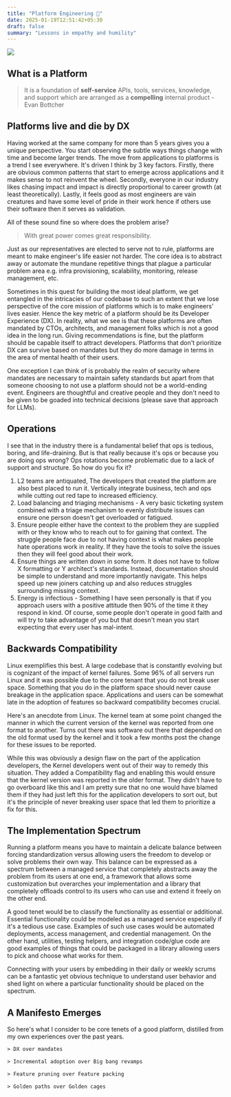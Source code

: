 ```yaml
---
title: "Platform Engineering 💟"
date: 2025-01-19T12:51:42+05:30
draft: false
summary: "Lessons in empathy and humility"
---
```


![](/banner3.png)

## What is a Platform

> It is a foundation of **self-service** APIs, tools, services, knowledge, and support which are arranged as a **compelling** internal product - Evan Bottcher 

## Platforms live and die by DX
Having worked at the same company for more than 5 years gives you a unique perspective. You start observing the subtle ways things change with time
and become larger trends. The move from applications to platforms is a trend I see everywhere. It's driven I think by 3 key factors. Firstly, 
there are obvious common patterns that start to emerge across applications and it makes sense to not reinvent the wheel. Secondly, everyone in our industry likes chasing impact and impact is directly proportional to career growth (at least theoretically). Lastly, it feels good as most engineers are vain creatures and have some level of pride in their work hence if others use their software then it serves as validation.

All of these sound fine so where does the problem arise? 
> With great power comes great responsibility.

Just as our representatives are elected to serve not to rule, platforms are meant to make engineer's life easier not harder. The core idea is to abstract away or automate the mundane repetitive things that plague a particular problem area e.g. infra provisioning, scalability, monitoring, release management, etc.

Sometimes in this quest for building the most ideal platform, we get entangled in the intricacies of our codebase to such an extent that we lose perspective of the core mission of platforms which is to make engineers' lives easier. Hence the key metric of a platform should be its Developer Experience (DX). In reality, what we see is that these platforms are often mandated by CTOs, architects, and management folks which is not a good idea in the long run. Giving recommendations is fine, but the platform should be capable itself to attract developers. Platforms that don't prioritize DX can survive based on mandates but they do more damage in terms in the area of mental health of their users.

One exception I can think of is probably the realm of security where mandates are necessary to maintain safety standards but apart from that someone choosing to not use a platform should not be a world-ending event. Engineers are thoughtful and creative people and they don't need to be given to be goaded into technical decisions (please save that approach for LLMs).


## Operations 
I see that in the industry there is a fundamental belief that ops is tedious, boring, and life-draining. But is that really because it's ops or because you are doing ops wrong? Ops rotations become problematic due to a lack of support and structure. So how do you fix it? 
1. L2 teams are antiquated, The developers that created the platform are also best placed to run it. Vertically integrate business, tech and ops while cutting out red tape to increased efficiency.
2. Load balancing and triaging mechanisms - A very basic ticketing system combined with a triage mechanism to evenly distribute issues can ensure one person doesn't get overloaded or fatigued.
3. Ensure people either have the context to the problem they are supplied with or they know who to reach out to for gaining that context. The struggle people face due to not having context is what makes people hate operations work in reality. If they have the tools to solve the issues then they will feel good about their work.
4. Ensure things are written down in some form. It does not have to follow X formatting or Y architect's standards. Instead, documentation should be simple to understand and more importantly navigate. This helps speed up new joiners catching up and also reduces struggles surrounding missing context.
5. Energy is infectious - Something I have seen personally is that if you approach users with a positive attitude then 90% of the time it they respond in kind. Of course, some people don't operate in good faith and will try to take advantage of you but that doesn't mean you start expecting that every user has mal-intent.

## Backwards Compatibility
Linux exemplifies this best. A large codebase that is constantly evolving but is cognizant of the impact of kernel failures. Some 96% of all servers run Linux and it was possible due to the core tenant that you do not break user space. Something that you do in the platform space should never cause breakage in the application space. Applications and users can be somewhat late in the adoption of features so backward compatibility becomes crucial. 

Here's an anecdote from Linux. The kernel team at some point changed the manner in which the current version of the kernel was reported from one format to another. Turns out there was software out there that depended on the old format used by the kernel and it took a few months post the change for these issues to be reported. 

While this was obviously a design flaw on the part of the application developers, the Kernel developers went out of their way to remedy this situation.
They added a Compatibility flag and enabling this would ensure that the kernel version was reported in the older format. They didn't have to go overboard like this and I am pretty sure that no one would have blamed them if they had just left this for the application developers to sort out, but it's the principle of never breaking user space that led them to prioritize a fix for this.

## The Implementation Spectrum
Running a platform means you have to maintain a delicate balance between forcing standardization versus allowing users the freedom to develop or solve problems their own way. This balance can be expressed as a spectrum between a managed service that completely abstracts away the problem from its users at one end, a framework that allows some customization but overarches your implementation and a library that completely offloads control to its users who can use and extend it freely on the other end.

A good tenet would be to classify the functionality as essential or additional. Essential functionality could be modeled as a managed service especially if it's a tedious use case. Examples of such use cases would be automated deployments, access management, and credential management.
On the other hand, utilities, testing helpers, and integration code/glue code are good examples of things that could be packaged in a library allowing users to pick and choose what works for them.

Connecting with your users by embedding in their daily or weekly scrums can be a fantastic yet obvious technique to understand user behavior and shed light on where a particular functionality should be placed on the spectrum.


## A Manifesto Emerges
So here's what I consider to be core tenets of a good platform, distilled from my own experiences over the past years.

```html
> DX over mandates

> Incremental adoption over Big bang revamps

> Feature pruning over Feature packing

> Golden paths over Golden cages
```

